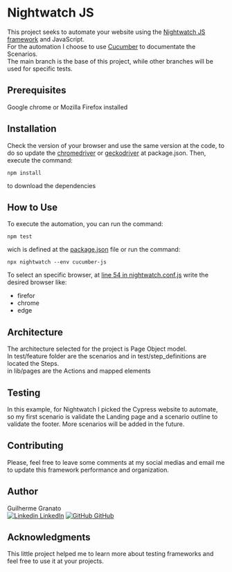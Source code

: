 # **Nightwatch JS**

This project seeks to automate your website using the [Nightwatch JS framework](https://nightwatchjs.org) and JavaScript.\
For the automation I choose to use [Cucumber](https://cucumber.io) to documentate the Scenarios.\
The main branch is the base of this project, while other branches will be used for specific tests.

## **Prerequisites**
Google chrome or Mozilla Firefox installed

## **Installation**
Check the version of your browser and use the same version at the code, to do so update the [chromedriver](package.json) or [geckodriver](package.json) at package.json.
Then, execute the command:
 ``` 
 npm install
 ``` 
 to download the dependencies 

## **How to Use**
To execute the automation, you can run the command:
```
npm test
```
wich is defined at the [package.json](package.json) file or run the command:
```
npx nightwatch --env cucumber-js 
```
To select an specific browser, at [line 54 in nightwatch.conf.js](nightwatch.conf.js?plain=1#L54) write the desired browser like:
- firefor
- chrome
- edge

## **Architecture**
The architecture selected for the project is Page Object model.\
In test/feature folder are the scenarios and in test/step_definitions are located the Steps.\
in lib/pages are the Actions and mapped elements

## **Testing**
In this example, for Nightwatch I picked the Cypress website to automate, so my first scenario is validate the Landing page and a scenario outline to validate the footer.
More scenarios will be added in the future.

## **Contributing**
Please, feel free to leave some comments at my social medias and email me to update this framework performance and organization.

## **Author**
Guilherme Granato \
 [![Linkedin](https://i.stack.imgur.com/gVE0j.png) LinkedIn](https://www.linkedin.com/in/guilherme-granato/)
 [![GitHub](https://i.stack.imgur.com/tskMh.png) GitHub](https://github.com/GfGranato/)

## **Acknowledgments**
This little project helped me to learn more about testing frameworks and feel free to use it at your projects.
